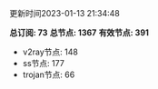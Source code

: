 更新时间2023-01-13 21:34:48

**总订阅: 73**
**总节点: 1367**
**有效节点: 391**
- v2ray节点: 148
- ss节点: 177
- trojan节点: 66
